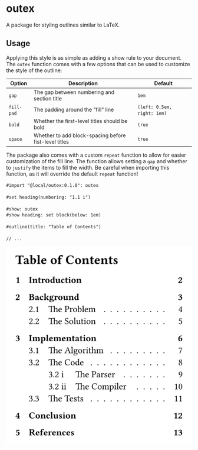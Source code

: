 # outex
A package for styling outlines similar to LaTeX.

## Usage
Applying this style is as simple as adding a show rule to your document. The `outex` function comes with a few options that can be used to customize the style of the outline:

| Option | Description | Default |
| --- | --- | --- |
| `gap` | The gap between numbering and section title | `1em` |
| `fill-pad` | The padding around the "fill" line | `(left: 0.5em, right: 1em)` |
| `bold` | Whether the first-level titles should be bold | `true` |
| `space` | Whether to add block-spacing before fist-level titles | `true` |

The package also comes with a custom `repeat` function to allow for easier customization of the fill line. The function allows setting a `gap` and whether to `justify` the items to fill the width. Be careful when importing this function, as it will override the default `repeat` function!

```typ
#import "@local/outex:0.1.0": outex

#set heading(numbering: "1.1 i")

#show: outex
#show heading: set block(below: 1em)

#outline(title: "Table of Contents")

// ...
```

![Result of example code.](assets/example.svg)
